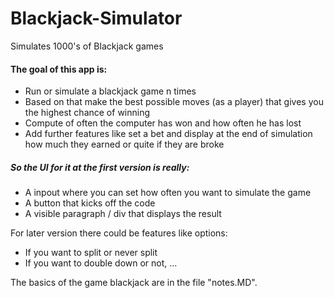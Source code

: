 # Blackjack-Simulator
Simulates 1000's of Blackjack games

#### The goal of this app is:

* Run or simulate a blackjack game n times
* Based on that make the best possible moves (as a player) that gives you the highest chance of winning
* Compute of often the computer has won and how often he has lost
* Add further features like set a bet and display at the end of simulation how much they earned or quite if they are broke

##### So the UI for it at the first version is really:

* A inpout where you can set how often you want to simulate the game
* A button that kicks off the code
* A visible paragraph / div that displays the result

For later version there could be features like options:

* If you want to split or never split
* If you want to double down or not, ... 

The basics of the game blackjack are in the file "notes.MD". 

